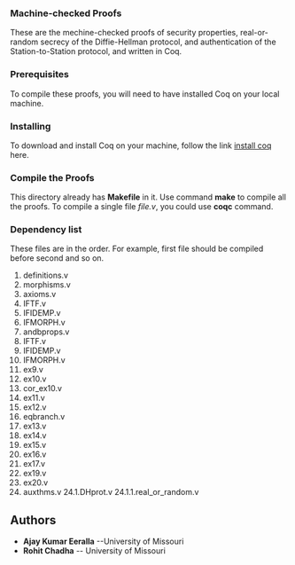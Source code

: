 ### Machine-checked Proofs

These are the mechine-checked proofs of security properties, real-or-random secrecy of the Diffie-Hellman protocol, and authentication of the Station-to-Station protocol, and written in Coq.

### Prerequisites

To compile these proofs, you will need to have installed Coq on your local machine.

### Installing

To download and install Coq on your machine, follow the link [install coq](https://coq.inria.fr/download) here.

### Compile the Proofs

This directory already has **Makefile** in it. Use command **make** to compile all the proofs.
To compile a single file _file.v_, you could use **coqc** command.

### Dependency list
These files are in the order. For example, first file should be compiled before second and so on.

1. definitions.v 
2. morphisms.v 
3. axioms.v 
4. IFTF.v 
5. IFIDEMP.v 
6. IFMORPH.v
7. andbprops.v
8. IFTF.v 
9. IFIDEMP.v 
10. IFMORPH.v 
11. ex9.v 
12. ex10.v 
13. cor_ex10.v 
14. ex11.v 
15. ex12.v 
16. eqbranch.v 
17. ex13.v 
18. ex14.v 
19. ex15.v 
20. ex16.v 
21. ex17.v 
22. ex19.v 
23. ex20.v 
24. auxthms.v 
    24.1.DHprot.v
        24.1.1.real_or_random.v
   


## Authors

* **Ajay Kumar Eeralla** --University of Missouri
* **Rohit Chadha** -- University of Missouri




